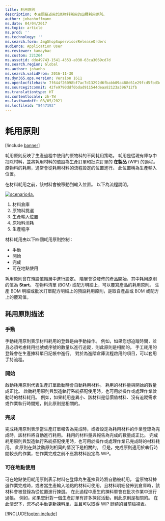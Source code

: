 ```yaml
---
title: 耗用原則
description: 本主題描述用於原物料耗用的四種耗用原則。
author: johanhoffmann
ms.date: 04/04/2017
ms.topic: article
ms.prod: ''
ms.technology: ''
ms.search.form: JmgShopSupervisorReleaseOrders
audience: Application User
ms.reviewer: kamaybac
ms.custom: 221264
ms.assetid: dde49743-1541-4353-a030-63ca3069cd7d
ms.search.region: Global
ms.author: johanho
ms.search.validFrom: 2016-11-30
ms.dyn365.ops.version: Version 1611
ms.openlocfilehash: 7f644f26098bf7ac7d13292d6fbabb09a488d61e29fcd5fbd3cf0d261f0529bc
ms.sourcegitcommit: 42fe9790ddf0bdad911544deaa82123a396712fb
ms.translationtype: HT
ms.contentlocale: zh-TW
ms.lasthandoff: 08/05/2021
ms.locfileid: "8447192"
---
```

# <a name="flushing-principles"></a>耗用原則

[!include [banner](../includes/banner.md)]

耗用原則反映了生產過程中使用的原物料的不同耗用策略。 耗用是從現有庫存中扣除材料，並將耗用材料的值設為生產訂單和批次訂單的 **在製品** (WIP) 的過程。 原物料的耗用，通常會從耗用材料的流程設定的位置進行。 此位置稱為生產輸入位置。

在材料耗用之前，該材料會被移動到輸入位置。 以下為流程說明。

[![scenario4a.](./media/scenario4a.png)](./media/scenario4a.png)

1. 材料倉庫
2. 原物料挑選
3. 生產輸入位置
4. 原物料消耗
5. 生產程序

材料耗用由以下四個耗用原則控制：

- 手動
- 開始
- 完成
- 可在地點使用

耗用原則會在預設值階層中進行設定。 階層會從發佈的產品開始，其中耗用原則的值為 **Start**。 在物料清單 (BOM) 或配方明細上，可以覆寫產品的耗用原則。 生產 BOM 明細或批次訂單配方明細上的預設耗用原則，是取自產品或 BOM 或配方上的覆寫值。

## <a name="description-of-the-flushing-principles"></a>耗用原則描述

### <a name="manual"></a>手動
手動耗用原則表示材料耗用的登錄是由手動操作。 例如，如果您想追蹤時間，並且必須考慮耗用批號或序號的數量以進行追蹤，則此原則是相關的。 手工耗用的登錄會在生產揀料單日記帳中進行。 對於為進階倉庫流程啟用的項目，可以套用手持流程。

### <a name="start"></a>開始
啟動耗用原則代表生產訂單啟動時會自動耗用材料。 耗用的材料量與開始的數量成正比。 啟動耗用原則與製造執行系統搭配使用時，也可用於操作或處理作業啟動時的材料耗用。 例如，如果耗用差異小、該材料是低價值材料、沒有追蹤需求或作業執行時間短，則此原則是相關的。 

### <a name="finish"></a>完成
完成耗用原則表示當生產訂單報告為完成時，或者設定為耗用材料的作業登錄為完成時，該材料將自動進行耗用。 耗用的材料量與報告為完成的數量成正比。 完成耗用原則與製造執行系統搭配使用時，也可用於操作或處理作業已完成時的材料耗用。 此原則在與啟動原則相同的情況下是相關的。 但是，完成原則適用於執行時間較長的作業，在作業完成之前不應將材料設定為 WIP。 

### <a name="available-at-location"></a>可在地點使用
可在地點使用耗用原則表示材料在登錄為生產揀貨時將自動被耗用。 當原物料揀選作業完成時，或者當生產輸入地點的材料可使用，且材料明細發佈到倉庫時，該材料會被登錄為從位置進行揀選。 在此過程中產生的揀料單會在批次作業中進行過帳。 例如，如果您針對一個生產訂單有許多揀貨活動，則此原則是相關的。 在此情況下，您不必手動更新揀料單，並且可以取得 WIP 餘額的目前檢視表。


[!INCLUDE[footer-include](../../includes/footer-banner.md)]